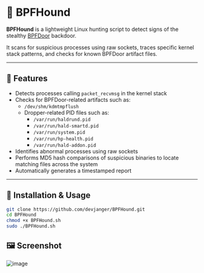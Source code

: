 # 🐾 BPFHound

**BPFHound** is a lightweight Linux hunting script to detect signs of the stealthy [BPFDoor](https://sandflysecurity.com/blog/bpfdoor-an-evasive-linux-backdoor-technical-analysis/) backdoor.

It scans for suspicious processes using raw sockets, traces specific kernel stack patterns, and checks for known BPFDoor artifact files.

---

## 🚀 Features

- Detects processes calling `packet_recvmsg` in the kernel stack
- Checks for BPFDoor-related artifacts such as:
  - `/dev/shm/kdmtmpflush`
  - Dropper-related PID files such as:
    - `/var/run/haldrund.pid`
    - `/var/run/hald-smartd.pid`
    - `/var/run/system.pid`
    - `/var/run/hp-health.pid`
    - `/var/run/hald-addon.pid`
- Identifies abnormal processes using raw sockets
- Performs MD5 hash comparisons of suspicious binaries to locate matching files across the system
- Automatically generates a timestamped report

---

## 🔧 Installation & Usage

```bash
git clone https://github.com/devjanger/BPFHound.git
cd BPFHound
chmod +x BPFHound.sh
sudo ./BPFHound.sh
```

## 🖼️ Screenshot
![image](https://github.com/user-attachments/assets/34e35c3c-f93c-4e20-942d-b85be65b242e)
